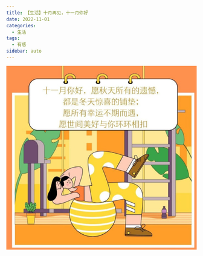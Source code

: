 ```yaml
---
title: 【生活】十月再见，十一月你好
date: 2022-11-01
categories:
  - 生活
tags:
  - 有感
sidebar: auto
---
```


![十月再见，十一月你好](../../../assets/img/1101.png)
